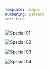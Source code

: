 ```yaml
---
template: images
numbering: padzero
toc: true
---
```


![Special 01](../../_Images/v10/Special1.jpg#.insert)

![Special 02](../../_Images/v10/Special2.jpg#.insert)

![Special 03](../../_Images/v10/Special3.jpg#.insert)

![Special 04](../../_Images/v10/Special4.jpg#.insert)
